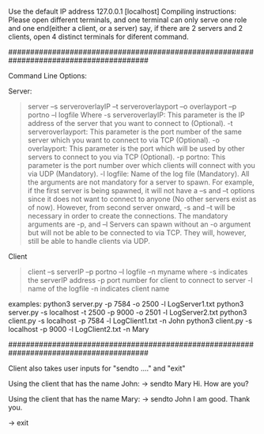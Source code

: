 Use the default IP address 127.0.0.1 [localhost]
Compiling instructions: 
	Please open different terminals, and one terminal can only serve one role and one end(either a client, or a server)
	say, if there are 2 servers and 2 clients, open 4 distinct terminals for diferent command.


########################################################################################


Command Line Options:

Server:

> server –s serveroverlayIP –t serveroverlayport –o overlayport –p portno –l
logfile
Where
-s serveroverlayIP: This parameter is the IP address of the server that
you want to connect to (Optional).
-t serveroverlayport: This parameter is the port number of the same
server which you want to connect to via TCP (Optional).
-o overlayport: This parameter is the port which will be used by other
servers to connect to you via TCP (Optional).
-p portno: This parameter is the port number over which clients will
connect with you via UDP (Mandatory).
-l logfile: Name of the log file (Mandatory).
All the arguments are not mandatory for a server to spawn. For example, if the first
server is being spawned, it will not have a –s and –t options since it does not want
to connect to anyone (No other servers exist as of now).
However, from second server onward, -s and –t will be necessary in order to
create the connections. The mandatory arguments are -p, and –l
Servers can spawn without an -o argument but will not be able to be connected to
via TCP. They will, however, still be able to handle clients via UDP.


Client

> client –s serverIP –p portno –l logfile –n myname
where
-s <serverIP> indicates the serverIP address
-p <portno> port number for client to connect to server
-l <logfile> name of the logfile
-n <myname> indicates client name


examples:
python3 server.py -p 7584 -o 2500 -l LogServer1.txt
python3 server.py -s localhost -t 2500 -p 9000 -o 2501 -l LogServer2.txt
python3 client.py -s localhost -p 7584 -l LogClient1.txt -n John
python3 client.py -s localhost -p 9000 -l LogClient2.txt -n Mary

########################################################################################

Client also takes user inputs for "sendto ...." and "exit"

Using the client that has the name John:
-> sendto Mary Hi. How are you?

Using the client that has the name Mary:
-> sendto John I am good. Thank you.

-> exit


